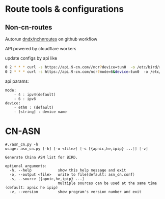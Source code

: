 # Route tools & configurations
## Non-cn-routes
Autorun [dndx/nchnroutes](https://github.com/dndx/nchnroutes) on github workflow

API powered by cloudflare workers

update configs by api like
```bash
0 2 * * * curl -s https://api.9-cn.com//ncr?device=tun0  -o /etc/bird/routes4.conf
0 2 * * * curl -s https://api.9-cn.com/ncr?mode=6&device=tun0  -o /etc/bird/routes6.conf
```

api params:

    mode: 
        - 4 : ipv4(default)
        - 6 : ipv6
    device: 
        - eth0 : (default)
        - [string] : device name
# CN-ASN
```
#./asn_cn.py -h
usage: asn_cn.py [-h] [-o <file>] [-s [{apnic,he,ipip} ...]] [-v]

Generate China ASN list for BIRD.

optional arguments:
  -h, --help            show this help message and exit
  -o, --output <file>   write to file(default: asn_cn.conf)
  -s, --source [{apnic,he,ipip} ...]
                        multiple sources can be used at the same time (default: apnic he ipip)
  -v, --version         show program's version number and exit
```
